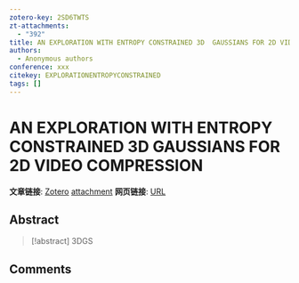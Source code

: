 ```yaml
---
zotero-key: 2SD6TWTS
zt-attachments:
  - "392"
title: AN EXPLORATION WITH ENTROPY CONSTRAINED 3D  GAUSSIANS FOR 2D VIDEO COMPRESSION
authors:
  - Anonymous authors
conference: xxx
citekey: EXPLORATIONENTROPYCONSTRAINED
tags: []
---
```

# AN EXPLORATION WITH ENTROPY CONSTRAINED 3D  GAUSSIANS FOR 2D VIDEO COMPRESSION

**文章链接**: [Zotero](zotero://select/library/items/2SD6TWTS) [attachment](file:///home/ilot/Documents/Zotero/storage/SJIND36N/_.pdf)
**网页链接**: [URL]()
## Abstract

>[!abstract]
>3DGS

## Comments

